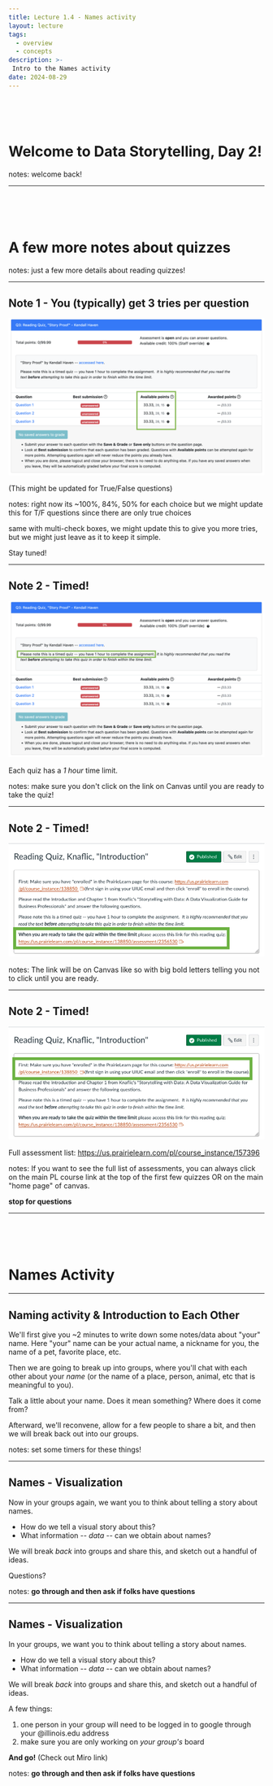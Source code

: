 ```yaml
---
title: Lecture 1.4 - Names activity
layout: lecture
tags:
  - overview
  - concepts
description: >-
 Intro to the Names activity
date: 2024-08-29
---
```


<br><br><br>
# Welcome to Data Storytelling, Day 2!

notes:
welcome back!

---


<br />
<br />
<br />

# A few more notes about quizzes

notes:
just a few more details about reading quizzes!

---

## Note 1 - You (typically) get 3 tries per question

<img src="images/example_quiz_points.png">

(This might be updated for True/False questions)

notes:
right now its ~100%, 84%, 50% for each choice but we might update this for T/F questions since there are only true choices 

same with multi-check boxes, we might update this to give you more tries, but we might just leave as it to keep it simple.  

Stay tuned!

---

## Note 2 - Timed!

<img src="images/example_quiz_timed.png">

Each quiz has a *1 hour* time limit.

notes:
make sure you don't click on the link on Canvas until you are ready to take the quiz!

---

## Note 2 - Timed!

<img src="images/example_quiz_canvas_box.png">



notes:
The link will be on Canvas like so with big bold letters telling you not to click until you are ready.

---

## Note 2 - Timed!

<img src="images/example_quiz_canvas_boxtop.png">

Full assessment list: https://us.prairielearn.com/pl/course_instance/157396



notes:
If you want to see the full list of assessments, you can always click on the main PL course link at the top of the first few quizzes OR on the main "home page" of canvas.

**stop for questions**

---

<br />
<br />
<br />

# Names Activity

---

## Naming activity & Introduction to Each Other

We'll first give you  ~2 minutes to write down some notes/data about "your" name.  Here "your" name can be your actual name, a nickname for you, the name of a pet, favorite place, etc.

Then we are going to break up into groups, where you'll chat with each other about your *name* (or the name of a place, 
person, animal, etc that is meaningful to you).

Talk a little about your name.  Does it mean something?  Where does it come from?

Afterward, we'll reconvene, allow for a few people to share a bit, and then we will break back out into our groups.

notes:
set some timers for these things!

---

## Names - Visualization

Now in your groups again, we want you to think about telling a story about names.

 * How do we tell a visual story about this?
 * What information -- *data* -- can we obtain about names?

We will break *back* into groups and share this, and sketch out a handful of ideas.
 
Questions?

notes:
**go through and then ask if folks have questions**

---

## Names - Visualization

In your groups, we want you to think about telling a story about names.

 * How do we tell a visual story about this?
 * What information -- *data* -- can we obtain about names?

We will break *back* into groups and share this, and sketch out a handful of ideas.

A few things:
 1. one person in your group will need to be logged in to google through your @illinois.edu address
 1. make sure you are only working on *your group's* board
 
**And go!**
(Check out Miro link)

notes:
**go through and then ask if folks have questions**
